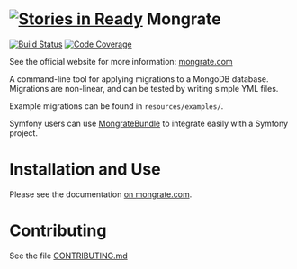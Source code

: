 [![Stories in Ready](https://badge.waffle.io/amyboyd/mongrate.png?label=ready&title=Ready)](https://waffle.io/amyboyd/mongrate)
Mongrate
========

[![Build Status](https://travis-ci.org/mongrate/mongrate.svg?branch=master)](https://travis-ci.org/mongrate/mongrate)
[![Code Coverage](https://scrutinizer-ci.com/g/amyboyd/mongrate/badges/coverage.png?b=master)](https://scrutinizer-ci.com/g/amyboyd/mongrate/?branch=master)

See the official website for more information: [mongrate.com](http://mongrate.com/)

A command-line tool for applying migrations to a MongoDB database. Migrations are non-linear, and can be tested by writing simple YML files.

Example migrations can be found in `resources/examples/`.

Symfony users can use [MongrateBundle](https://github.com/mongrate/mongrate-bundle) to integrate easily with a Symfony project.

Installation and Use
====================

Please see the documentation [on mongrate.com](http://mongrate.com/docs).

Contributing
============

See the file [CONTRIBUTING.md](CONTRIBUTING.md)
